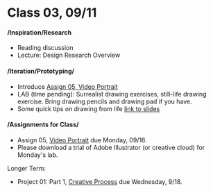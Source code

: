 # Class 03, 09/11


#### /Inspiration/Research

* Reading discussion
* Lecture: Design Research Overview


#### /Iteration/Prototyping/

* Introduce [Assign 05, Video Portrait](video_portrait.md)
* LAB (time pending): Surrealist drawing exercises, still-life drawing exercise. Bring drawing pencils and drawing pad if you have. 
* Some quick tips on drawing from life [link to slides](https://docs.google.com/presentation/d/1a3rqqQ5Jda9AXP5N590Way0EEMYcZVMsYlIijHaNvuY/edit?usp=sharing)


#### /Assignments for Class/

* Assign 05, [Video Portrait](video_portrait.md) due Monday, 09/16. 
* Please download a trial of Adobe Illustrator (or creative cloud) for Monday's lab.

Longer Term:
* Project 01: Part 1, [Creative Process](creative_process.md) due Wednesday, 9/18.



